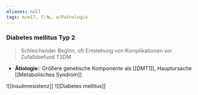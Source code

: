 ```yaml
---
aliases: null
tags: m/m17, f/🗞️, a/Pathologie
---
```

### Diabetes mellitus Typ 2
> Schleichender Beginn, oft Entstehung von Komplikationen vor Zufallsbefund T2DM
- **Ätiologie**:: Größere genetische Komponente als [[DMT1]], Hauptursache [[Metabolisches Syndrom]]

![[Insulinresistenz]]
![[Diabetes mellitus]]